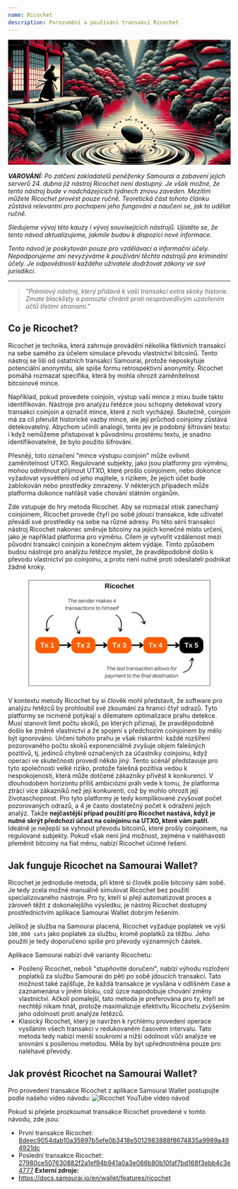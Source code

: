 ```yaml
---
name: Ricochet
description: Porozumění a používání transakcí Ricochet
---
```

![cover ricochet](assets/cover.webp)

***VAROVÁNÍ:** Po zatčení zakladatelů peněženky Samourai a zabavení jejich serverů 24. dubna již nástroj Ricochet není dostupný. Je však možné, že tento nástroj bude v nadcházejících týdnech znovu zaveden. Mezitím můžete Ricochet provést pouze ručně. Teoretická část tohoto článku zůstává relevantní pro pochopení jeho fungování a naučení se, jak to udělat ručně.*

_Sledujeme vývoj této kauzy i vývoj souvisejících nástrojů. Ujistěte se, že tento návod aktualizujeme, jakmile budou k dispozici nové informace._

_Tento návod je poskytován pouze pro vzdělávací a informační účely. Nepodporujeme ani nevyzýváme k používání těchto nástrojů pro kriminální účely. Je odpovědností každého uživatele dodržovat zákony ve své jurisdikci._

---

> *"Prémiový nástroj, který přidává k vaší transakci extra skoky historie. Zmate blacklisty a pomozte chránit proti nespravedlivým uzavřením účtů třetími stranami."*

## Co je Ricochet?
Ricochet je technika, která zahrnuje provádění několika fiktivních transakcí na sebe samého za účelem simulace převodu vlastnictví bitcoinů. Tento nástroj se liší od ostatních transakcí Samourai, protože neposkytuje potenciální anonymitu, ale spíše formu retrospektivní anonymity. Ricochet pomáhá rozmazat specifika, která by mohla ohrozit zaměnitelnost bitcoinové mince.

Například, pokud provedete coinjoin, výstup vaší mince z mixu bude takto identifikován. Nástroje pro analýzu řetězce jsou schopny detekovat vzory transakcí coinjoin a označit mince, které z nich vycházejí. Skutečně, coinjoin má za cíl přerušit historické vazby mince, ale její průchod coinjoiny zůstává detekovatelný. Abychom učinili analogii, tento jev je podobný šifrování textu: i když nemůžeme přistupovat k původnímu prostému textu, je snadno identifikovatelné, že bylo použito šifrování.

Přesněji, toto označení "mince výstupu coinjoin" může ovlivnit zaměnitelnost UTXO. Regulované subjekty, jako jsou platformy pro výměnu, mohou odmítnout přijmout UTXO, které prošlo coinjoinem, nebo dokonce vyžadovat vysvětlení od jeho majitele, s rizikem, že jejich účet bude zablokován nebo prostředky zmrazeny. V některých případech může platforma dokonce nahlásit vaše chování státním orgánům.

Zde vstupuje do hry metoda Ricochet. Aby se rozmazal otisk zanechaný coinjoinem, Ricochet provede čtyři po sobě jdoucí transakce, kde uživatel převádí své prostředky na sebe na různé adresy. Po této sérii transakcí nástroj Ricochet nakonec směruje bitcoiny na jejich konečné místo určení, jako je například platforma pro výměnu. Cílem je vytvořit vzdálenost mezi původní transakcí coinjoin a konečným aktem výdaje. Tímto způsobem budou nástroje pro analýzu řetězce myslet, že pravděpodobně došlo k převodu vlastnictví po coinjoinu, a proto není nutné proti odesílateli podnikat žádné kroky.
![ricochet diagram](assets/en/1.webp)
V kontextu metody Ricochet by si člověk mohl představit, že software pro analýzu řetězců by prohloubil své zkoumání za hranici čtyř odrazů. Tyto platformy se nicméně potýkají s dilematem optimalizace prahu detekce. Musí stanovit limit počtu skoků, po kterých přiznají, že pravděpodobně došlo ke změně vlastnictví a že spojení s předchozím coinjoinem by mělo být ignorováno. Určení tohoto prahu je však riskantní: každé rozšíření pozorovaného počtu skoků exponenciálně zvyšuje objem falešných pozitivů, tj. jedinců chybně označených za účastníky coinjoinu, když operaci ve skutečnosti provedl někdo jiný. Tento scénář představuje pro tyto společnosti velké riziko, protože falešná pozitiva vedou k nespokojenosti, která může dotčené zákazníky přivést k konkurenci. V dlouhodobém horizontu příliš ambiciózní práh vede k tomu, že platforma ztrácí více zákazníků než její konkurenti, což by mohlo ohrozit její životaschopnost. Pro tyto platformy je tedy komplikované zvyšovat počet pozorovaných odrazů, a 4 je často dostatečný počet k odražení jejich analýz.
Takže **nejčastější případ použití pro Ricochet nastává, když je nutné skrýt předchozí účast na coinjoinu na UTXO, které vám patří**. Ideálně je nejlepší se vyhnout převodu bitcoinů, které prošly coinjoinem, na regulované subjekty. Pokud však není jiná možnost, zejména v naléhavosti přeměnit bitcoiny na fiat měnu, nabízí Ricochet účinné řešení.

## Jak funguje Ricochet na Samourai Wallet?
Ricochet je jednoduše metoda, při které si člověk pošle bitcoiny sám sobě. Je tedy zcela možné manuálně simulovat Ricochet bez použití specializovaného nástroje. Pro ty, kteří si přejí automatizovat proces a zároveň těžit z dokonalejšího výsledku, je nástroj Ricochet dostupný prostřednictvím aplikace Samourai Wallet dobrým řešením.

Jelikož je služba na Samourai placená, Ricochet vyžaduje poplatek ve výši `100,000 sats` jako poplatek za službu, kromě poplatků za těžbu. Jeho použití je tedy doporučeno spíše pro převody významných částek.

Aplikace Samourai nabízí dvě varianty Ricochetu:
- Posílený Ricochet, neboli "stupňovité doručení", nabízí výhodu rozložení poplatků za službu Samourai do pěti po sobě jdoucích transakcí. Tato možnost také zajišťuje, že každá transakce je vysílána v odlišném čase a zaznamenána v jiném bloku, což úzce napodobuje chování změny vlastnictví. Ačkoli pomalejší, tato metoda je preferována pro ty, kteří se nechtějí nikam hnát, protože maximalizuje efektivitu Ricochetu zvýšením jeho odolnosti proti analýze řetězců.
- Klasický Ricochet, který je navržen k rychlému provedení operace vysíláním všech transakcí v redukovaném časovém intervalu. Tato metoda tedy nabízí menší soukromí a nižší odolnost vůči analýze ve srovnání s posílenou metodou. Měla by být upřednostněna pouze pro naléhavé převody.

## Jak provést Ricochet na Samourai Wallet?
Pro provedení transakce Ricochet z aplikace Samourai Wallet postupujte podle našeho video návodu:
![Ricochet YouTube video návod](https://youtu.be/Gsz0zuVo3N4)

Pokud si přejete prozkoumat transakce Ricochet provedené v tomto návodu, zde jsou:
- První transakce Ricochet: [8deec9054dab10a35897b5efe0b3418e5012983888f8674835a9989a494921dc](https://mempool.space/fr/testnet/tx/8deec9054dab10a35897b5efe0b3418e5012983888f8674835a9989a494921dc)
- Poslední transakce Ricochet: [27980ce507630882f2a1ef94b941a0a3e086b80b10faf7bd168f3ebb4c3e4777](https://mempool.space/fr/testnet/tx/27980ce507630882f2a1ef94b941a0a3e086b80b10faf7bd168f3ebb4c3e4777)
**Externí zdroje:**
- https://docs.samourai.io/en/wallet/features/ricochet